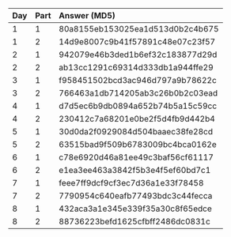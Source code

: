 | Day | Part | Answer (MD5)                     |
|:----|:-----|:---------------------------------|
| 1   | 1    | 80a8155eb153025ea1d513d0b2c4b675 |
| 1   | 2    | 14d9e8007c9b41f57891c48e07c23f57 |
| 2   | 1    | 942079e46b3ded1b6ef32c183877d29d |
| 2   | 2    | ab13cc1291c69314d333db1a944ffe29 |
| 3   | 1    | f958451502bcd3ac946d797a9b78622c |
| 3   | 2    | 766463a1db714205ab3c26b0b2c03ead |
| 4   | 1    | d7d5ec6b9db0894a652b74b5a15c59cc |
| 4   | 2    | 230412c7a68201e0be2f5d4fb9d442b4 |
| 5   | 1    | 30d0da2f0929084d504baaec38fe28cd |
| 5   | 2    | 63515bad9f509b6783009bc4bca0162e |
| 6   | 1    | c78e6920d46a81ee49c3baf56cf61117 |
| 6   | 2    | e1ea3ee463a3842f5b3e4f5ef60bd7c1 |
| 7   | 1    | feee7ff9dcf9cf3ec7d36a1e33f78458 |
| 7   | 2    | 7790954c640eafb77493bdc3c44fecca |
| 8   | 1    | 432aca3a1e345e339f35a30c8f65edce |
| 8   | 2    | 88736223befd1625cfbff2486dc0831c |
